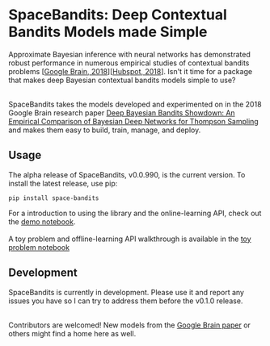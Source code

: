 # SpaceBandits: Deep Contextual Bandits Models made Simple

Approximate Bayesian inference with neural networks has demonstrated robust performance in numerous empirical studies of contextual bandits problems [[Google Brain, 2018](https://arxiv.org/pdf/1802.09127.pdf)][[Hubspot, 2018](https://arxiv.org/pdf/1807.09809.pdf)]. Isn't it time for a package that makes deep Bayesian contextual bandits models simple to use?<br><br>

SpaceBandits takes the models developed and experimented on in the 2018 Google Brain research paper [Deep Bayesian Bandits Showdown: An Empirical Comparison of Bayesian Deep Networks for Thompson Sampling](https://arxiv.org/pdf/1802.09127.pdf) and makes them easy to build, train, manage, and deploy.

## Usage

The alpha release of SpaceBandits, v0.0.990, is the current version. To install the latest release, use pip:

`
pip install space-bandits
`

For a introduction to using the library and the online-learning API, check out the [demo notebook](demo.ipynb).<br><br>
A toy problem and offline-learning API walkthrough is available in the [toy problem notebook](toy_problem.ipynb)

## Development

SpaceBandits is currently in development. Please use it and report any issues you have so I can try to address them before the v0.1.0 release.<br><br>

Contributors are welcomed! New models from the [Google Brain paper](https://arxiv.org/pdf/1802.09127.pdf) or others might find a home here as well.
